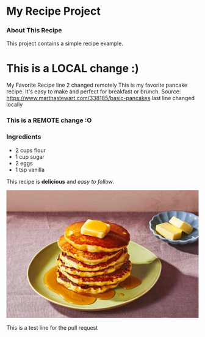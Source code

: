 # My Recipe Project

### About This Recipe
This project contains a simple recipe example.

# This is a LOCAL change :)
My Favorite Recipe
line 2 changed remotely 
This is my favorite pancake recipe. It's easy to make and perfect for breakfast or brunch.
Source: https://www.marthastewart.com/338185/basic-pancakes
last line changed locally
### This is a REMOTE change :O

### Ingredients
- 2 cups flour  
- 1 cup sugar  
- 2 eggs  
- 1 tsp vanilla

This recipe is **delicious** and *easy to follow*.

![Recipe Image](recipe.jpg)

This is a test line for the pull request 
